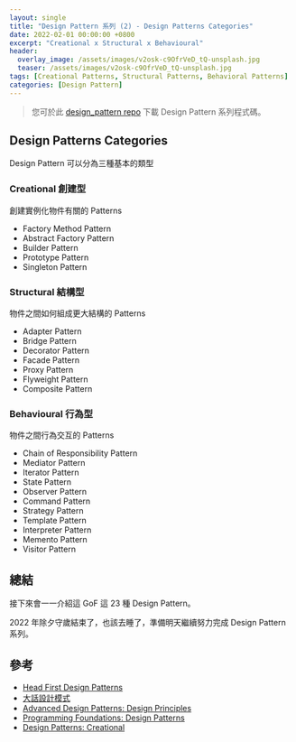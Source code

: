 ```yaml
---
layout: single
title: "Design Pattern 系列 (2) - Design Patterns Categories"
date: 2022-02-01 00:00:00 +0800
excerpt: "Creational x Structural x Behavioural"
header:
  overlay_image: /assets/images/v2osk-c9OfrVeD_tQ-unsplash.jpg
  teaser: /assets/images/v2osk-c9OfrVeD_tQ-unsplash.jpg
tags: [Creational Patterns, Structural Patterns, Behavioral Patterns]
categories: [Design Pattern]
---
```


> 您可於此 [design_pattern repo](https://github.com/nickhuangcyh/design_pattern) 下載 Design Pattern 系列程式碼。

## Design Patterns Categories

Design Pattern 可以分為三種基本的類型

### Creational 創建型

創建實例化物件有關的 Patterns

- Factory Method Pattern
- Abstract Factory Pattern
- Builder Pattern
- Prototype Pattern
- Singleton Pattern

### Structural 結構型

物件之間如何組成更大結構的 Patterns

- Adapter Pattern
- Bridge Pattern
- Decorator Pattern
- Facade Pattern
- Proxy Pattern
- Flyweight Pattern
- Composite Pattern

### Behavioural 行為型

物件之間行為交互的 Patterns

- Chain of Responsibility Pattern
- Mediator Pattern
- Iterator Pattern
- State Pattern
- Observer Pattern
- Command Pattern
- Strategy Pattern
- Template Pattern
- Interpreter Pattern
- Memento Pattern
- Visitor Pattern

## 總結

接下來會一一介紹這 GoF 這 23 種 Design Pattern。

2022 年除夕守歲結束了，也該去睡了，準備明天繼續努力完成 Design Pattern 系列。

## 參考

- [Head First Design Patterns](https://www.tenlong.com.tw/products/9789867794529)
- [大話設計模式](https://www.tenlong.com.tw/products/9789866761799)
- [Advanced Design Patterns: Design Principles](https://www.linkedin.com/learning/advanced-design-patterns-design-principles/what-are-design-principles?autoAdvance=true&autoSkip=false&autoplay=true&resume=true)
- [Programming Foundations: Design Patterns](https://www.linkedin.com/learning/programming-foundations-design-patterns-2/trying-interfaces?autoAdvance=true&autoSkip=false&autoplay=true&resume=true)
- [Design Patterns: Creational](https://www.linkedin.com/learning/design-patterns-creational/think-about-how-you-create-objects?autoAdvance=true&autoSkip=false&autoplay=true&resume=true)
